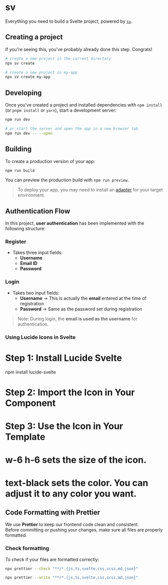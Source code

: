 # sv

Everything you need to build a Svelte project, powered by [`sv`](https://github.com/sveltejs/cli).

## Creating a project

If you're seeing this, you've probably already done this step. Congrats!

```sh
# create a new project in the current directory
npx sv create

# create a new project in my-app
npx sv create my-app
```

## Developing

Once you've created a project and installed dependencies with `npm install` (or `pnpm install` or `yarn`), start a development server:

```sh
npm run dev

# or start the server and open the app in a new browser tab
npm run dev -- --open
```

## Building

To create a production version of your app:

```sh
npm run build
```

You can preview the production build with `npm run preview`.

> To deploy your app, you may need to install an [adapter](https://svelte.dev/docs/kit/adapters) for your target environment.

## Authentication Flow

In this project, **user authentication** has been implemented with the following structure:

### Register

- Takes three input fields:
  - **Username**
  - **Email ID**
  - **Password**

### Login

- Takes two input fields:
  - **Username** → This is actually the **email** entered at the time of registration
  - **Password** → Same as the password set during registration

> Note: During login, the **email is used as the username** for authentication.

### Using Lucide Icons in Svelte

# Step 1: Install Lucide Svelte

npm install lucide-svelte

# Step 2: Import the Icon in Your Component

  <script>
    import { CalendarDays } from 'lucide-svelte';
  </script>

# Step 3: Use the Icon in Your Template

<CalendarDays class="w-6 h-6 text-black" />

# w-6 h-6 sets the size of the icon.

# text-black sets the color. You can adjust it to any color you want.

## Code Formatting with Prettier

We use **Prettier** to keep our frontend code clean and consistent.  
Before committing or pushing your changes, make sure all files are properly formatted.

### Check formatting

To check if your files are formatted correctly:

```bash
npx prettier --check "**/*.{js,ts,svelte,css,scss,md,json}"
```

```bash
npx prettier --write "**/*.{js,ts,svelte,css,scss,md,json}"
```
